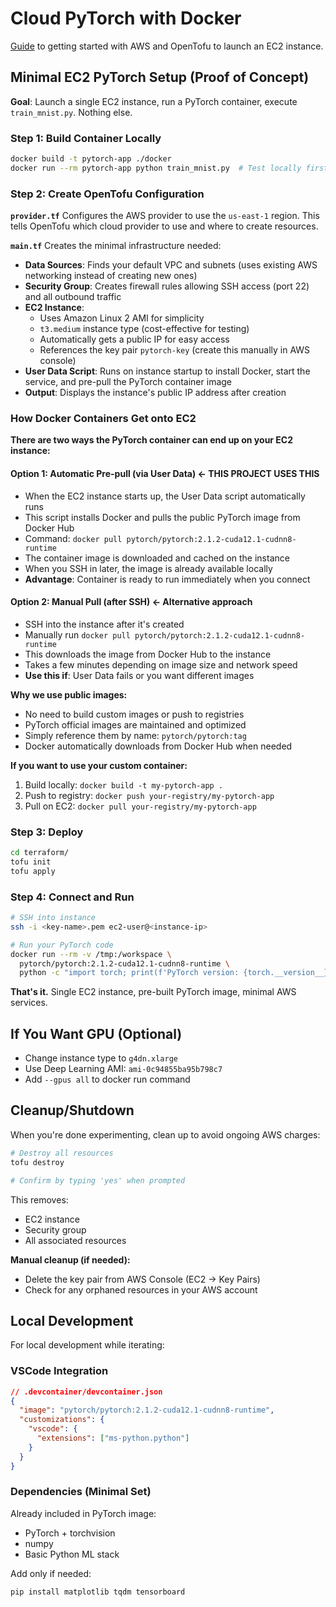 # Cloud PyTorch with Docker

[Guide](https://github.com/francisco-camargo/opentofu-aws-hello-world) to getting started with AWS and OpenTofu to launch an EC2 instance.

## Minimal EC2 PyTorch Setup (Proof of Concept)

**Goal**: Launch a single EC2 instance, run a PyTorch container, execute `train_mnist.py`. Nothing else.

### Step 1: Build Container Locally

```bash
docker build -t pytorch-app ./docker
docker run --rm pytorch-app python train_mnist.py  # Test locally first
```

### Step 2: Create OpenTofu Configuration

**`provider.tf`**
Configures the AWS provider to use the `us-east-1` region. This tells OpenTofu which cloud provider to use and where to create resources.

**`main.tf`**
Creates the minimal infrastructure needed:

- **Data Sources**: Finds your default VPC and subnets (uses existing AWS networking instead of creating new ones)
- **Security Group**: Creates firewall rules allowing SSH access (port 22) and all outbound traffic
- **EC2 Instance**:
    - Uses Amazon Linux 2 AMI for simplicity
    - `t3.medium` instance type (cost-effective for testing)
    - Automatically gets a public IP for easy access
    - References the key pair `pytorch-key` (create this manually in AWS console)
- **User Data Script**: Runs on instance startup to install Docker, start the service, and pre-pull the PyTorch container image
- **Output**: Displays the instance's public IP address after creation

### How Docker Containers Get onto EC2

**There are two ways the PyTorch container can end up on your EC2 instance:**

#### **Option 1: Automatic Pre-pull (via User Data) ← THIS PROJECT USES THIS**

- When the EC2 instance starts up, the User Data script automatically runs
- This script installs Docker and pulls the public PyTorch image from Docker Hub
- Command: `docker pull pytorch/pytorch:2.1.2-cuda12.1-cudnn8-runtime`
- The container image is downloaded and cached on the instance
- When you SSH in later, the image is already available locally
- **Advantage**: Container is ready to run immediately when you connect

#### **Option 2: Manual Pull (after SSH) ← Alternative approach**

- SSH into the instance after it's created
- Manually run `docker pull pytorch/pytorch:2.1.2-cuda12.1-cudnn8-runtime`
- This downloads the image from Docker Hub to the instance
- Takes a few minutes depending on image size and network speed
- **Use this if**: User Data fails or you want different images

**Why we use public images:**

- No need to build custom images or push to registries
- PyTorch official images are maintained and optimized
- Simply reference them by name: `pytorch/pytorch:tag`
- Docker automatically downloads from Docker Hub when needed

**If you want to use your custom container:**

1. Build locally: `docker build -t my-pytorch-app .`
2. Push to registry: `docker push your-registry/my-pytorch-app`
3. Pull on EC2: `docker pull your-registry/my-pytorch-app`

### Step 3: Deploy

```bash
cd terraform/
tofu init
tofu apply
```

### Step 4: Connect and Run

```bash
# SSH into instance
ssh -i <key-name>.pem ec2-user@<instance-ip>

# Run your PyTorch code
docker run --rm -v /tmp:/workspace \
  pytorch/pytorch:2.1.2-cuda12.1-cudnn8-runtime \
  python -c "import torch; print(f'PyTorch version: {torch.__version__}')"
```

**That's it.** Single EC2 instance, pre-built PyTorch image, minimal AWS services.

## If You Want GPU (Optional)

- Change instance type to `g4dn.xlarge`
- Use Deep Learning AMI: `ami-0c94855ba95b798c7`
- Add `--gpus all` to docker run command

## Cleanup/Shutdown

When you're done experimenting, clean up to avoid ongoing AWS charges:

```bash
# Destroy all resources
tofu destroy

# Confirm by typing 'yes' when prompted
```

This removes:

- EC2 instance
- Security group
- All associated resources

**Manual cleanup (if needed):**

- Delete the key pair from AWS Console (EC2 → Key Pairs)
- Check for any orphaned resources in your AWS account

## Local Development

For local development while iterating:

### VSCode Integration

```json
// .devcontainer/devcontainer.json
{
  "image": "pytorch/pytorch:2.1.2-cuda12.1-cudnn8-runtime",
  "customizations": {
    "vscode": {
      "extensions": ["ms-python.python"]
    }
  }
}
```

### Dependencies (Minimal Set)

Already included in PyTorch image:

- PyTorch + torchvision
- numpy
- Basic Python ML stack

Add only if needed:

```bash
pip install matplotlib tqdm tensorboard
```
